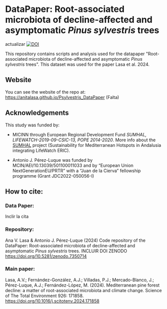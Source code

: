 # DataPaper: Root-associated microbiota of decline-affected and asymptomatic *Pinus sylvestris* trees 
actualizar [![DOI](https://zenodo.org/badge/541528099.svg)](https://zenodo.org/badge/latestdoi/541528099)

This repository contains scripts and analysis used for the datapaper "Root-associated microbiota of decline-affected and asymptomatic *Pinus sylvestris* trees". This dataset was used for the paper Lasa et al. 2024. 

## Website
You can see the website of the repo at: https://anitalasa.github.io/Psylvestris_DataPaper (Falta)

## Acknowledgements 
This study was funded by: 

* MICINN through European Regional Development Fund *SUMHAL, LIFEWATCH-2019-09-CSIC-13, POPE 2014-2020*. More info about the [SUMHAL](https://lifewatcheric-sumhal.csic.es/) project (Sustainability for Mediterranean Hotspots in Andalusia integrating LifeWatch ERIC).  

* Antonio J. Pérez-Luque was funded by MCIN/AEI/10.13039/501100011033 and by “European Union NextGenerationEU/PRTR” with a “Juan de la Cierva” fellowship programme (Grant JDC2022-050056-I)

## How to cite: 

### Data Paper: 
Inclir la cita 

### Repository: 
Ana V. Lasa & Antonio J. Pérez-Luque (2024) Code repository of the DataPaper: Root-associated microbiota of decline-affected and asymptomatic *Pinus sylvestris* trees. INCLUIR DOI ZENODO https://doi.org/10.5281/zenodo.7350714

### Main paper: 
Lasa, A.V.; Fernández-González, A.J.; Villadas, P.J.; Mercado-Blanco, J.; Pérez-Luque, A.J.; Fernández-López, M. (2024). Mediterranean pine forest decline: a matter of root-associated microbiota and climate change. Science of The Total Environment 926: 171858. https://doi.org/10.1016/j.scitotenv.2024.171858 